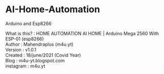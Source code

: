 # AI-Home-Automation
Arduino and Esp8266 

What is this? : HOME AUTOMATION AI HOME | Arduino Mega 2560 With ESP-01 (esp8266) <br>
   Author  : Mahendraplus (m4u.yt)<br>
   Version : v1.0.1<br>
   Created : 18/june/2021 (Covid Year)<br>
   Blog    : m4u-yt.blogspot.com<br>
   instagram : m4u.yt<br>
